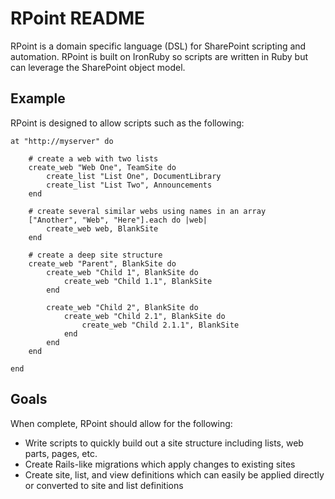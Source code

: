 # RPoint README #

RPoint is a domain specific language (DSL) for SharePoint scripting and automation.  RPoint is built on IronRuby so scripts are written in Ruby but can leverage the SharePoint object model.

## Example ##

RPoint is designed to allow scripts such as the following:

	at "http://myserver" do
		
		# create a web with two lists
		create_web "Web One", TeamSite do
			create_list "List One", DocumentLibrary
			create_list "List Two", Announcements
		end
		
		# create several similar webs using names in an array
		["Another", "Web", "Here"].each do |web|
			create_web web, BlankSite
		end
		
		# create a deep site structure
		create_web "Parent", BlankSite do
			create_web "Child 1", BlankSite do
				create_web "Child 1.1", BlankSite
			end
			
			create_web "Child 2", BlankSite do
				create_web "Child 2.1", BlankSite do
					create_web "Child 2.1.1", BlankSite
				end
			end
		end
		
	end

## Goals ##

When complete, RPoint should allow for the following:

- Write scripts to quickly build out a site structure including lists, web parts, pages, etc.
- Create Rails-like migrations which apply changes to existing sites
- Create site, list, and view definitions which can easily be applied directly or converted to site and list definitions